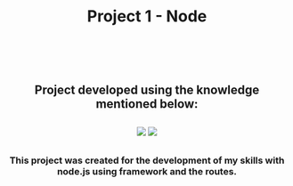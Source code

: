 <h1 align="center">Project 1 - Node<h1>
<br>
<h2 align="center">Project developed using the knowledge mentioned below:
<br>
<br>
<img src="https://img.shields.io/badge/Node.js-43853D?style=for-the-badge&logo=node.js&logoColor=white" />
<img src="https://img.shields.io/badge/JavaScript-F7DF1E?style=for-the-badge&logo=javascript&logoColor=black" />
<br><h2>

<h3 align="center">This project was created for the development of my skills with node.js using framework and the routes.<h3>
<br>
